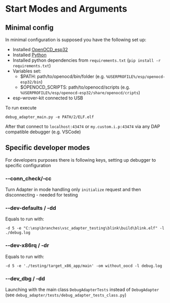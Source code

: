# Start Modes and Arguments

## Minimal config

In minimal configuration is supposed you have the following set up:

*   Installed [OpenOCD_esp32](https://github.com/espressif/openocd-esp32)
*   Installed [Python](https://www.python.org)
*   Installed python dependencies from `requirements.txt` (`pip install -r requirements.txt`)
*   Variables set:
    *   $PATH: path/to/openocd/bin/folder (e.g. `%USERPROFILE%/esp/openocd-esp32/bin`)
    *   $OPENOCD_SCRIPTS: path/to/openocd/scripts (e.g. `%USERPROFILE%/esp/openocd-esp32/share/openocd/cripts`)
*   esp-wrover-kit connected to USB

To run execute

`debug_adapter_main.py -e PATH/2/ELF.elf`

After that connect to `localhost:43474` or `my.custom.i.p:43474` via any DAP compatible debugger (e.g. VSCode)

## Specific developer modes

For developers purposes there is following keys, setting up debugger to specific configuration

### --conn_check/-cc

Turn Adapter in mode handling only `initialize` request and then disconnecting - needed for testing

### --dev-defaults / -dd

Equals to run with:

`-d 5 -e "C:\esp\branches\vsc_adapter_testing\blink\build\blink.elf" -l ./debug.log`

### --dev-x86rq / -dr

Equals to run with:

`-d 5 -e './testing/target_x86_app/main' -om without_oocd -l debug.log`

### --dev_dbg / -dd

Launching with the main class `DebugAdapterTests` instead of  `DebugAdapter` (see `debug_adapter/tests/debug_adapter_tests_class.py`)
